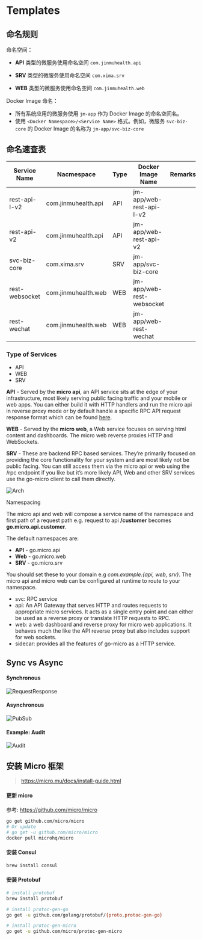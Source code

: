 # Templates

## 命名规则

命名空间：

- **API** 类型的微服务使用命名空间 `com.jinmuhealth.api`

- **SRV** 类型的微服务使用命名空间 `com.xima.srv`

- **WEB** 类型的微服务使用命名空间 `com.jinmuhealth.web`

Docker Image 命名：

- 所有系统应用的微服务使用 `jm-app` 作为 Docker Image 的命名空间名。
- 使用 `<Docker Namespace>/<Service Name>` 格式。例如，微服务 `svc-biz-core` 的 Docker Image 的名称为 `jm-app/svc-biz-core`

## 命名速查表

| Service Name   | Nacmespace          | Type | Docker Image Name         | Remarks |
| -------------- | ------------------- | ---- | ------------------------- | ------- |
| rest-api-l-v2  | com.jinmuhealth.api | API  | jm-app/web-rest-api-l-v2  |         |
| rest-api-v2    | com.jinmuhealth.api | API  | jm-app/web-rest-api-v2    |         |
| svc-biz-core   | com.xima.srv | SRV  | jm-app/svc-biz-core       |         |
| rest-websocket | com.jinmuhealth.web | WEB  | jm-app/web-rest-websocket |         |
| rest-wechat    | com.jinmuhealth.web | WEB  | jm-app/web-rest-wechat    |         |



### Type of Services

- API
- WEB
- SRV

**API** - Served by the **micro api**, an API service sits at the edge of your infrastructure, most likely serving public facing traffic and your mobile or web apps. You can either build it with HTTP handlers and run the micro api in reverse proxy mode or by default handle a specific RPC API request response format which can be found [here](https://github.com/micro/micro/blob/master/api/proto/api.proto).

**WEB** - Served by the **micro web**, a Web service focuses on serving html content and dashboards. The micro web reverse proxies HTTP and WebSockets. 

**SRV** - These are backend RPC based services. They’re primarily focused on providing the core functionality for your system and are most likely not be public facing. You can still access them via the micro api or web using the /rpc endpoint if you like but it’s more likely API, Web and other SRV services use the go-micro client to call them directly.

![Arch](arch.png)



Namespacing

The micro api and web will compose a service name of the namespace and first path of a request path e.g. request to api **/customer** becomes **go.micro.api.customer**.

The default namespaces are:

- **API** - go.micro.api
- **Web** - go.micro.web
- **SRV** - go.micro.srv

You should set these to your domain e.g *com.example.{api, web, srv}*. The micro api and micro web can be configured at runtime to route to your namespace.



- svc: RPC service
- api: An API Gateway that serves HTTP and routes requests to appropriate micro services. It acts as a single entry point and can either be used as a reverse proxy or translate HTTP requests to RPC.
- web: a web dashboard and reverse proxy for micro web applications. It behaves much the like the API reverse proxy but also includes support for web sockets.
- sidecar: provides all the features of go-micro as a HTTP service.



## Sync vs Async

#### Synchronous

![RequestResponse](request-response.png)



#### Asynchronous

![PubSub](pub-sub.png)



#### Example: Audit

![Audit](audit.png)



## 安装 Micro 框架

> https://micro.mu/docs/install-guide.html

#### 更新 micro

参考: https://github.com/micro/micro

```sh
go get github.com/micro/micro
# Or update
# go get -u github.com/micro/micro
docker pull microhq/micro
```

#### 安装 Consul

```sh
brew install consul
```

#### 安装 Protobuf

```sh
# install protobuf
brew install protobuf

# install protoc-gen-go
go get -u github.com/golang/protobuf/{proto,protoc-gen-go}

# install protoc-gen-micro
go get -u github.com/micro/protoc-gen-micro
```
